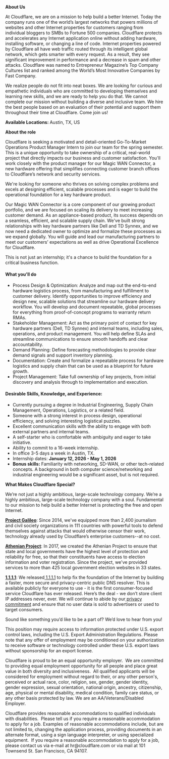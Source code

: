 <div class="content-intro">
	<div><strong>About Us</strong></div>
	<div>
		<p>At Cloudflare, we are on a mission to help build a better Internet. Today the company runs one of the world’s largest networks that powers millions of websites and other Internet properties for customers ranging from individual bloggers to SMBs to Fortune 500 companies. Cloudflare protects and accelerates any Internet application online without adding hardware, installing software, or changing a line of code. Internet properties powered by Cloudflare all have web traffic routed through its intelligent global network, which gets smarter with every request. As a result, they see significant improvement in performance and a decrease in spam and other attacks. Cloudflare was named to Entrepreneur Magazine’s Top Company Cultures list and ranked among the World’s Most Innovative Companies by Fast Company.&nbsp;</p>
		<p><span style="font-weight: 400;">We realize people do not fit into neat boxes. We are looking for curious and empathetic individuals who are committed to developing themselves and learning new skills, and we are ready to help you do that. We cannot complete our mission without building a diverse and inclusive team. We hire the best people based on an evaluation of their potential and support them throughout their time at Cloudflare. Come join us!&nbsp;</span></p>
	</div>
</div>
<p><strong>Available Locations:&nbsp;</strong>Austin, TX, US</p>
<p><strong>About the role</strong></p>
<p>Cloudflare is seeking a motivated and detail-oriented Go-To-Market Operations Product Manager Intern to join our team for the spring semester. This is a unique opportunity to take ownership of a critical, real-world project that directly impacts our business and customer satisfaction. You'll work closely with the product manager for our Magic WAN Connector, a new hardware offering that simplifies connecting customer branch offices to Cloudflare’s network and security services.</p>
<p>We're looking for someone who thrives on solving complex problems and excels at designing efficient, scalable processes and is eager to build the operational foundation for a key hardware product.</p>
<p>Our Magic WAN Connector is a core component of our growing product portfolio, and we are focused on scaling its delivery to meet increasing customer demand. As an appliance-based product, its success depends on a seamless, efficient, and scalable supply chain. We've built strong relationships with key hardware partners like Dell and TD Synnex, and we now need a dedicated owner to optimize and formalize these processes as we expand globally. You will guide and lead our manufacturing partners to meet our customers’ expectations as well as drive Operational Excellence for Cloudflare.</p>
<p>This is not just an internship; it's a chance to build the foundation for a critical business function.</p>
<h4><strong>What you'll do</strong></h4>
<ul>
	<li>Process Design &amp; Optimization: Analyze and map out the end-to-end hardware logistics process, from manufacturing and fulfillment to customer delivery. Identify opportunities to improve efficiency and design new, scalable solutions that streamline our hardware delivery workflow. You will develop and document repeatable, global processes for everything from proof-of-concept programs to warranty return RMAs.</li>
	<li>Stakeholder Management: Act as the primary point of contact for key hardware partners (Dell, TD Synnex) and internal teams, including sales, operations, and product management. You will help define SLAs and streamline communications to ensure smooth handoffs and clear accountability.</li>
	<li>Demand Planning: Define forecasting methodologies to provide clear demand signals and support inventory planning.</li>
	<li>Documentation: Create and formalize a repeatable process for hardware logistics and supply chain that can be used as a blueprint for future growth.</li>
	<li>Project Management: Take full ownership of key projects, from initial discovery and analysis through to implementation and execution.</li>
</ul>
<h4><strong>Desirable Skills, Knowledge, and Experience:</strong></h4>
<ul>
	<li>Currently pursuing a degree in Industrial Engineering, Supply Chain Management, Operations, Logistics, or a related field.</li>
	<li>Someone with a strong interest in process design, operational efficiency, and solving interesting logistical puzzles.</li>
	<li>Excellent communication skills with the ability to engage with both external partners and internal teams.</li>
	<li>A self-starter who is comfortable with ambiguity and eager to take initiative.</li>
	<li>Ability to commit to a 16-week internship.</li>
	<li>In office 3-5 days a week in Austin, TX.</li>
	<li>Internship dates: <strong>January 12, 2026 - May 1, 2026</strong></li>
	<li><strong>Bonus skills:</strong> Familiarity with networking, SD-WAN, or other tech-related concepts. A background in both computer science/networking and industrial engineering would be a significant asset, but is not required.</li>
</ul>
<div class="content-conclusion">
	<p><strong>What Makes Cloudflare Special?</strong></p>
	<p><span style="font-weight: 400;">We’re not just a highly ambitious, large-scale technology company. We’re a highly ambitious, large-scale technology company with a soul. Fundamental to our mission to help build a better Internet is protecting the free and open Internet.</span></p>
	<p><a href="https://blog.cloudflare.com/protecting-free-expression-online/"><strong>Project Galileo</strong></a><span style="font-weight: 400;">: Since 2014, we've equipped more than 2,400 journalism and civil society organizations in 111 countries with powerful tools to defend themselves against attacks that would otherwise censor their work, technology already used by Cloudflare’s enterprise customers--at no cost.</span></p>
	<p><strong><a href="https://www.cloudflare.com/athenian/">Athenian Project</a></strong><span style="font-weight: 400;">: In 2017, we created the Athenian Project to ensure that state and local governments have the highest level of protection and reliability for free, so that their constituents have access to election information and voter registration. Since the project, we've provided services to more than 425 local government election websites in 33 states.</span></p>
	<p><a href="https://1.1.1.1/"><strong>1.1.1.1</strong></a><span style="font-weight: 400;">: We released</span><a href="https://1.1.1.1/"> <span style="font-weight: 400;">1.1.1.1</span></a><span style="font-weight: 400;"> to help fix the foundation of the Internet by building a faster, more secure and privacy-centric public DNS resolver. This is available publicly for everyone to use - it is the first consumer-focused service Cloudflare has ever released. Here’s the deal - we don’t store client IP addresses never, ever. We will continue to abide by our</span><a href="https://developers.cloudflare.com/1.1.1.1/privacy/public-dns-resolver"> privacy commitment</a><span style="font-weight: 400;"> and ensure that no user data is sold to advertisers or used to target consumers.</span></p>
	<p><span style="font-weight: 400;">Sound like something you’d like to be a part of? We’d love to hear from you!</span></p>
	<p><span style="font-weight: 400;">This position may require access to information protected under U.S. export control laws, including the U.S. Export Administration Regulations. Please note that any offer of employment may be conditioned on your authorization to receive software or technology controlled under these U.S. export laws without sponsorship for an export license.</span></p>
	<p><span style="font-weight: 400;">Cloudflare is proud to be an equal opportunity employer. &nbsp;We are committed to providing equal employment opportunity for all people and place great value in both diversity and inclusiveness. &nbsp;All qualified applicants will be considered for employment without regard to their, or any other person's, perceived or actual</span> <span style="font-weight: 400;">race, color, religion, sex, gender, gender identity, gender expression, sexual orientation, national origin, ancestry, citizenship, age, physical or mental disability, medical condition, family care status, or any other basis protected by law. </span><span style="font-weight: 400;">We are an AA/Veterans/Disabled Employer.</span></p>
	<p><span style="font-weight: 400;">Cloudflare provides reasonable accommodations to qualified individuals with disabilities. &nbsp;Please tell us if you require a reasonable accommodation to apply for a job. Examples of reasonable accommodations include, but are not limited to, changing the application process, providing documents in an alternate format, using a sign language interpreter, or using specialized equipment. &nbsp;If you require a reasonable accommodation to apply for a job, please contact us via e-mail at </span><span style="font-weight: 400;">hr@cloudflare.com</span><span style="font-weight: 400;"> or via mail at 101 Townsend St. San Francisco, CA 94107.</span></p>
</div>